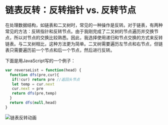 # 链表反转：反转指针 vs. 反转节点

在处理数据结构，如链表和二叉树时，常见的一种操作是反转。对于链表，有两种常见的方法：反转指针和反转节点。由于我刚完成了二叉树的节点遍历并交换节点，所以对节点的交换比较熟悉。因此，我选择使用递归和节点交换的方式来反转链表。与二叉树相比，这种方法更为简单。二叉树需要遍历左节点和右节点，但链表只需要遍历前一个节点和后一个节点，然后进行反转。

下面是用JavaScript写的一个例子：

```javascript
var reverseList = function(head) {
  function dfs(pre,cur){
   if(!cur) return pre //返回头节点
   let temp = cur.next
   cur.next = pre
   return dfs(pre,temp)
  }
  return dfs(null,head)
}
```
![链表反转动画](https://code-thinking.cdn.bcebos.com/gifs/206.%E7%BF%BB%E8%BD%AC%E9%93%BE%E8%A1%A8.gif)
